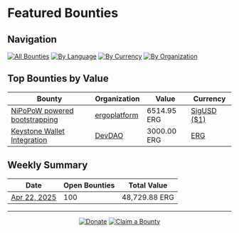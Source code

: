 <!-- GENERATED FILE - DO NOT EDIT DIRECTLY -->
<!-- Generated on: 2025-04-22 01:48:08 -->

# Featured Bounties

## Navigation

[![All Bounties](https://img.shields.io/badge/All%20Bounties-100-blue)](all.md) [![By Language](https://img.shields.io/badge/By%20Language-7-green)](summary.md#languages) [![By Currency](https://img.shields.io/badge/By%20Currency-7-yellow)](summary.md#currencies) [![By Organization](https://img.shields.io/badge/By%20Organization-9-orange)](summary.md#projects)

## Top Bounties by Value

| Bounty | Organization | Value | Currency |
|--------|--------------|-------|----------|
| [NiPoPoW powered bootstrapping ](https://github.com/ergoplatform/ergo/issues/1365) | [ergoplatform](by_org/ergoplatform.md) | 6514.95 ERG | [SigUSD ($1)](by_currency/sigusd.md) |
| [Keystone Wallet Integration](https://discord.com/channels/668903786361651200/669989266478202917/1344310506277830697) | [DevDAO](by_org/devdao.md) | 3000.00 ERG | [ERG](by_currency/erg.md) |

## Weekly Summary

| Date | Open Bounties | Total Value |
|------|--------------|-------------|
| [Apr 22, 2025](/data/all.md#all-bounties) | 100 | 48,729.88 ERG |



---

<div align="center">
  <p>
    <a href="../docs/donate.md"><img src="https://img.shields.io/badge/❤️%20Donate-F44336" alt="Donate"></a>
    <a href="../docs/bounty-submission-guide.md#reserving-a-bounty"><img src="https://img.shields.io/badge/🔒%20How%20To%20Claim-4CAF50" alt="Claim a Bounty"></a>
  </p>
</div>


<!-- END OF GENERATED CONTENT -->
